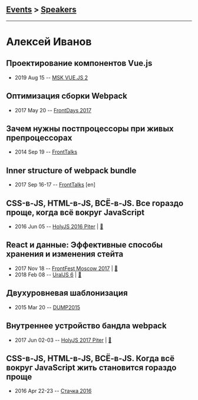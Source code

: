 ## [Events](../README.md) > [Speakers](../speakers.md)
---

# Алексей Иванов

## Проектирование компонентов Vue.js
- 2019 Aug 15 -- [MSK VUE.JS 2](https://www.youtube.com/watch?v=p1EEz47BIwg)    
## Оптимизация сборки Webpack
- 2017 May 20 -- [FrontDays 2017](https://youtu.be/lgPs_hnIA_M)    
## Зачем нужны постпроцессоры при живых препроцессорах
- 2014 Sep 19 -- [FrontTalks](https://events.yandex.ru/lib/talks/2229/)    
## Inner structure of webpack bundle
- 2017 Sep 16-17 -- [FrontTalks](https://events.yandex.ru/lib/talks/4854/) [en]   
## CSS-в-JS, HTML-в-JS, ВСЁ-в-JS. Все гораздо проще, когда всё вокруг JavaScript
- 2016 Jun 05 -- [HolyJS 2016 Piter](https://www.youtube.com/watch?v=36mxhtxWCI4)  | [:notebook:](http://public.jugru.org/holyjs/2016/spb/day_1/track_1/ivanov.pdf)  
## React и данные: Эффективные способы хранения и изменения стейта
- 2017 Nov 18 -- [FrontFest Moscow 2017](https://youtu.be/6m950Hqr_eI)  | [:notebook:](https://speakerdeck.com/frontfest/alieksiei-ivanov)  
- 2018 Feb 08 -- [UralJS 6](https://youtu.be/W0vZQaWqopw)  | [:notebook:](https://goo.gl/TXDCYL)  
## Двухуровневая шаблонизация
- 2015 Mar 20 -- [DUMP2015](https://www.youtube.com/watch?v=7Zj-Ihc8okc)    
## Внутреннее устройство бандла webpack
- 2017 Jun 02-03 -- [HolyJS 2017 Piter](https://www.youtube.com/watch?v=jE1ibm037Fo)  | [:notebook:](https://assets.contentful.com/nn534z2fqr9f/6grHdTSZYkuG2iqOY82QSG/58bb4494f3b28e8470d1f7a52c63aa4e/Alexey_Ivanov_Inner_structure_of_webpack_bundle.pdf)  
## CSS-в-JS, HTML-в-JS, ВСЁ-в-JS. Когда всё вокруг JavaScript жить становится гораздо проще
- 2016 Apr 22-23 -- [Стачка 2016](https://www.youtube.com/watch?v=pPR0M-6eP20)    
